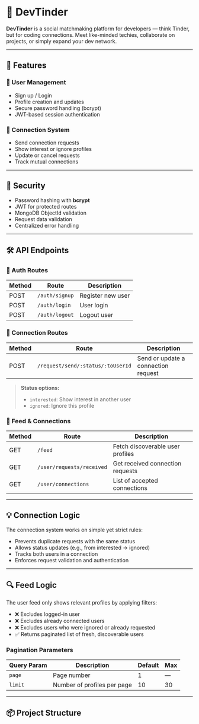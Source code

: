 # 🚀 DevTinder

**DevTinder** is a social matchmaking platform for developers — think Tinder, but for coding connections. Meet like-minded techies, collaborate on projects, or simply expand your dev network.

---

## 🔧 Features

### 👤 User Management
- Sign up / Login
- Profile creation and updates
- Secure password handling (bcrypt)
- JWT-based session authentication

### 💌 Connection System
- Send connection requests
- Show interest or ignore profiles
- Update or cancel requests
- Track mutual connections

---

## 🔐 Security
- Password hashing with **bcrypt**
- JWT for protected routes
- MongoDB ObjectId validation
- Request data validation
- Centralized error handling

---

## 🛠️ API Endpoints

### 🧾 Auth Routes
| Method | Route             | Description         |
|--------|------------------|---------------------|
| POST   | `/auth/signup`    | Register new user   |
| POST   | `/auth/login`     | User login          |
| POST   | `/auth/logout`    | Logout user         |

### 🔗 Connection Routes
| Method | Route                                           | Description                         |
|--------|------------------------------------------------|-------------------------------------|
| POST   | `/request/send/:status/:toUserId`              | Send or update a connection request |

> **Status options:**
> - `interested`: Show interest in another user  
> - `ignored`: Ignore this profile

### 📰 Feed & Connections
| Method | Route                         | Description                                |
|--------|------------------------------|--------------------------------------------|
| GET    | `/feed`                      | Fetch discoverable user profiles           |
| GET    | `/user/requests/received`    | Get received connection requests           |
| GET    | `/user/connections`          | List of accepted connections               |

---

## 💡 Connection Logic

The connection system works on simple yet strict rules:

- Prevents duplicate requests with the same status
- Allows status updates (e.g., from interested → ignored)
- Tracks both users in a connection
- Enforces request validation and authentication

---

## 🔍 Feed Logic

The user feed only shows relevant profiles by applying filters:

- ❌ Excludes logged-in user  
- ❌ Excludes already connected users  
- ❌ Excludes users who were ignored or already requested  
- ✅ Returns paginated list of fresh, discoverable users  

### Pagination Parameters
| Query Param | Description                    | Default | Max  |
|-------------|--------------------------------|---------|------|
| `page`      | Page number                    | 1       | —    |
| `limit`     | Number of profiles per page    | 10      | 30   |

---

## 📦 Project Structure

